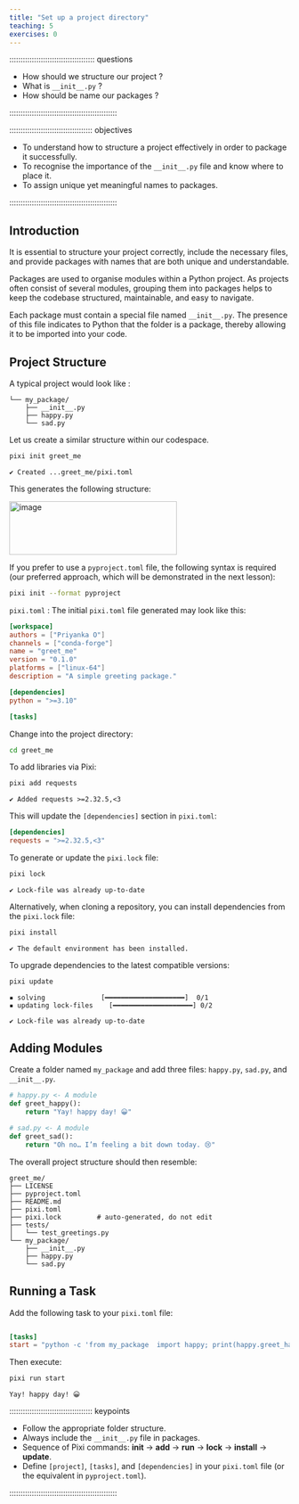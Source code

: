 ```yaml
---
title: "Set up a project directory"
teaching: 5
exercises: 0
---
```


:::::::::::::::::::::::::::::::::::::: questions

- How should we  structure our project ?
- What is `__init__.py` ?
- How should be name our packages ?
  

::::::::::::::::::::::::::::::::::::::::::::::::

::::::::::::::::::::::::::::::::::::: objectives

- To understand how to structure a project effectively in order to package it successfully.
- To recognise the importance of the `__init__.py` file and know where to place it.
- To assign unique yet meaningful names to packages.

::::::::::::::::::::::::::::::::::::::::::::::::

## Introduction

It is essential to structure your project correctly, include the necessary files, and provide packages with names that are both unique and understandable.

Packages are used to organise modules within a Python project. As projects often consist of several modules, grouping them into packages helps to keep the codebase structured, maintainable, and easy to navigate.

Each package must contain a special file named `__init__.py`. The presence of this file indicates to Python that the folder is a package, thereby allowing it to be imported into your code.

## Project Structure
A typical project would look like :
```greet_me/
└── my_package/
    ├── __init__.py
    ├── happy.py
    └── sad.py
```
Let us create a similar structure within our codespace.
```bash
pixi init greet_me
```
```output
✔ Created ...greet_me/pixi.toml
```

This generates the following structure:

<img width="301" height="96" alt="image" src="https://github.com/user-attachments/assets/b07a9498-cd76-470b-80ad-d74a5202c061" />

If you prefer to use a `pyproject.toml` file, the following syntax is required (our preferred approach, which will be demonstrated in the next lesson):

```bash
pixi init --format pyproject
```

`pixi.toml` : The initial `pixi.toml` file generated may look like this:

```toml
[workspace]
authors = ["Priyanka O"]
channels = ["conda-forge"]
name = "greet_me"
version = "0.1.0"
platforms = ["linux-64"]
description = "A simple greeting package."

[dependencies]
python = ">=3.10"

[tasks]
```
Change into the project directory:
```bash
cd greet_me
```

To add libraries via Pixi:
```bash
pixi add requests
```
```output
✔ Added requests >=2.32.5,<3
```
This will update the `[dependencies]` section in `pixi.toml`:

```toml
[dependencies]
requests = ">=2.32.5,<3"
```
To generate or update the `pixi.lock` file:
```bash
pixi lock
```
```output
✔ Lock-file was already up-to-date
```
Alternatively, when cloning a repository, you can install dependencies from the `pixi.lock` file:
```bash
pixi install
```
```output
✔ The default environment has been installed.
```
To upgrade dependencies to the latest compatible versions: 
```bash
pixi update
```
```output
▪ solving              [━━━━━━━━━━━━━━━━━━━━]  0/1
▪ updating lock-files    [━━━━━━━━━━━━━━━━━━━━] 0/2
```
```output
✔ Lock-file was already up-to-date
```
## Adding Modules
Create a folder named `my_package` and add three files: `happy.py`, `sad.py`, and `__init__.py`.

```python
# happy.py <- A module
def greet_happy():
    return "Yay! happy day! 😀"
```
```python
# sad.py <- A module
def greet_sad():
    return "Oh no… I’m feeling a bit down today. 😢"
```
The overall project structure should then resemble:
```
greet_me/
├── LICENSE
├── pyproject.toml
├── README.md
├── pixi.toml
├── pixi.lock         # auto-generated, do not edit
├── tests/
│   └── test_greetings.py
└── my_package/
    ├── __init__.py
    ├── happy.py
    └── sad.py
```
## Running a Task
Add the following task to your `pixi.toml` file:

```toml

[tasks]
start = "python -c 'from my_package  import happy; print(happy.greet_happy())'"
```
Then execute:
```bash
pixi run start
```
```output
Yay! happy day! 😀
```
::::::::::::::::::::::::::::::::::::: keypoints
- Follow the appropriate folder structure.
- Always include the `__init__.py` file in packages.
- Sequence of Pixi commands: **init** → **add** → **run** → **lock** → **install** → **update**.
- Define `[project]`, `[tasks]`, and `[dependencies]` in your `pixi.toml` file (or the equivalent in `pyproject.toml`).
  
::::::::::::::::::::::::::::::::::::::::::::::::
